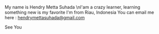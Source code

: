 My name is Hendry Metta Suhada
\nI'am a crazy learner, learning something new is my favorite
I'm from Riau, Indonesia
You can email me here : hendrymettasuhada@gmail.com

See You
